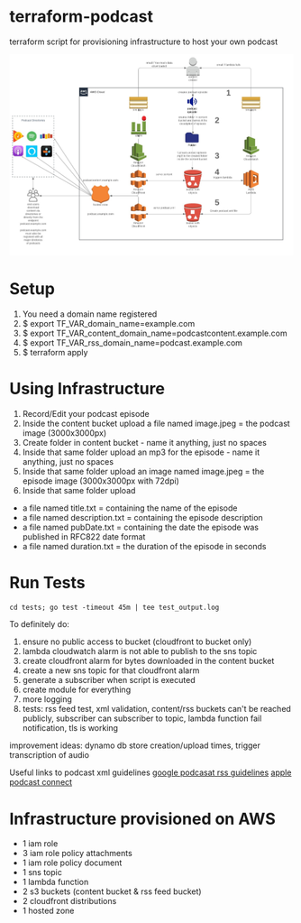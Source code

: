 # terraform-podcast
terraform script for provisioning infrastructure to host your own podcast

![Topology](podcast.jpeg)

# Setup

1) You need a domain name registered
2) $ export TF_VAR_domain_name=example.com
3) $ export TF_VAR_content_domain_name=podcastcontent.example.com
4) $ export TF_VAR_rss_domain_name=podcast.example.com
5) $ terraform apply

# Using Infrastructure
1) Record/Edit your podcast episode
2) Inside the content bucket upload a file named image.jpeg = the podcast image (3000x3000px)
3) Create folder in content bucket - name it anything, just no spaces
4) Inside that same folder upload an mp3 for the episode - name it anything, just no spaces
5) Inside that same folder upload an image named image.jpeg = the episode image (3000x3000px with 72dpi)
6) Inside that same folder upload 
 - a file named title.txt = containing the name of the episode
 - a file named description.txt = containing the episode description
 - a file named pubDate.txt = containing the date the episode was published in RFC822 date format
 - a file named duration.txt = the duration of the episode in seconds


# Run Tests
    cd tests; go test -timeout 45m | tee test_output.log

To definitely do:
1) ensure no public access to bucket (cloudfront to bucket only)
2) lambda cloudwatch alarm is not able to publish to the sns topic
3) create cloudfront alarm for bytes downloaded in the content bucket
4) create a new sns topic for that cloudfront alarm
5) generate a subscriber when script is executed
6) create module for everything
7) more logging
8) tests: rss feed test, xml validation, content/rss buckets can't be reached publicly,
subscriber can subscriber to topic, lambda function fail notification, tls is working

improvement ideas: dynamo db store creation/upload times, trigger transcription of audio

Useful links to podcast xml guidelines
[google podcasat rss guidelines](https://developers.google.com/search/docs/guides/podcast-guidelines)
[apple podcast connect](https://help.apple.com/itc/podcasts_connect/#/itcc0e1eaa94)


# Infrastructure provisioned on AWS
 - 1 iam role
 - 3 iam role policy attachments
 - 1 iam role policy document
 - 1 sns topic
 - 1 lambda function
 - 2 s3 buckets (content bucket & rss feed bucket)
 - 2 cloudfront distributions
 - 1 hosted zone
 